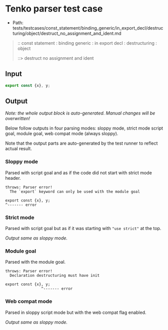 # Tenko parser test case

- Path: tests/testcases/const_statement/binding_generic/in_export_decl/destructuring/object/destruct_no_assignment_and_ident.md

> :: const statement : binding generic : in export decl : destructuring : object
>
> ::> destruct no assignment and ident

## Input

`````js
export const {x}, y;
`````

## Output

_Note: the whole output block is auto-generated. Manual changes will be overwritten!_

Below follow outputs in four parsing modes: sloppy mode, strict mode script goal, module goal, web compat mode (always sloppy).

Note that the output parts are auto-generated by the test runner to reflect actual result.

### Sloppy mode

Parsed with script goal and as if the code did not start with strict mode header.

`````
throws: Parser error!
  The `export` keyword can only be used with the module goal

export const {x}, y;
^------- error
`````

### Strict mode

Parsed with script goal but as if it was starting with `"use strict"` at the top.

_Output same as sloppy mode._

### Module goal

Parsed with the module goal.

`````
throws: Parser error!
  Declaration destructuring must have init

export const {x}, y;
                ^------- error
`````


### Web compat mode

Parsed in sloppy script mode but with the web compat flag enabled.

_Output same as sloppy mode._
